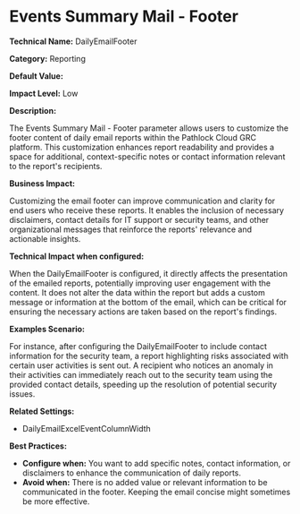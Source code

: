 # Events Summary Mail - Footer

**Technical Name:** DailyEmailFooter

**Category:** Reporting

**Default Value:**

**Impact Level:** Low

**Description:**

The Events Summary Mail - Footer parameter allows users to customize the footer content of daily email reports within the Pathlock Cloud GRC platform. This customization enhances report readability and provides a space for additional, context-specific notes or contact information relevant to the report's recipients.

**Business Impact:**

Customizing the email footer can improve communication and clarity for end users who receive these reports. It enables the inclusion of necessary disclaimers, contact details for IT support or security teams, and other organizational messages that reinforce the reports' relevance and actionable insights.

**Technical Impact when configured:**

When the DailyEmailFooter is configured, it directly affects the presentation of the emailed reports, potentially improving user engagement with the content. It does not alter the data within the report but adds a custom message or information at the bottom of the email, which can be critical for ensuring the necessary actions are taken based on the report's findings.

**Examples Scenario:**

For instance, after configuring the DailyEmailFooter to include contact information for the security team, a report highlighting risks associated with certain user activities is sent out. A recipient who notices an anomaly in their activities can immediately reach out to the security team using the provided contact details, speeding up the resolution of potential security issues.

**Related Settings:**

- DailyEmailExcelEventColumnWidth

**Best Practices:** 

- **Configure when:** You want to add specific notes, contact information, or disclaimers to enhance the communication of daily reports.
- **Avoid when:** There is no added value or relevant information to be communicated in the footer. Keeping the email concise might sometimes be more effective.
